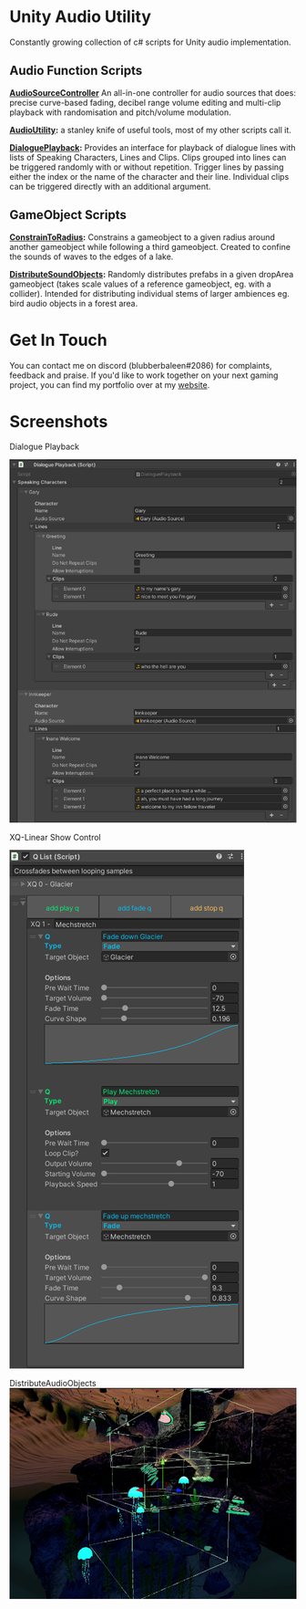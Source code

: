 # Unity Audio Utility

Constantly growing collection of c# scripts for Unity audio implementation.

## Audio Function Scripts

**[AudioSourceController](Audio%20Functions/AudioSourceController.cs)** An all-in-one controller for audio sources that does: precise curve-based fading, decibel range volume editing and multi-clip playback with randomisation and pitch/volume modulation.

**[AudioUtility](Audio%20Functions/AudioUtility.cs):** a stanley knife of useful tools, most of my other scripts call it.

**[DialoguePlayback](Audio%20Functions/DialoguePlayback.cs):** Provides an interface for playback of dialogue lines with lists of Speaking Characters, Lines and Clips. Clips grouped into lines can be triggered randomly with or without repetition. Trigger lines by passing either the <int> index or the <string> name of the character and their line. Individual clips can be triggered directly with an additional argument.

## GameObject Scripts

**[ConstrainToRadius](GameObject%20Control/ConstrainToRadius.cs):** Constrains a gameobject to a given radius around another gameobject while following a third gameobject. Created to confine the sounds of waves to the edges of a lake.

**[DistributeSoundObjects](GameObject%20Control/DistributeAudioObjects.cs):** Randomly distributes prefabs in a given dropArea gameobject (takes scale values of a reference gameobject, eg. with a collider). Intended for distributing individual stems of larger ambiences eg. bird audio objects in a forest area.
  
  # Get In Touch
  You can contact me on discord (blubberbaleen#2086) for complaints, feedback and praise. If you'd like to work together on your next gaming project, you can find my portfolio over at my [website](https://www.xaviervelastin.com/gameaudio).  
  
  
# Screenshots
  Dialogue Playback
  
![Screenshot from the Unity Inspector for DialoguePlayback](/img/DialoguePlayback_Inspector.jpg)
  
  XQ-Linear Show Control
  
  ![Screenshot from the Unity Inspector for XQ-LSC](/img/xqprototype_qlistscreenshot.jpg)
  
  
  DistributeAudioObjects
  ![Screenshot from Unity for DistributeAudioObjects](/img/distributeaudioobjects.png)
